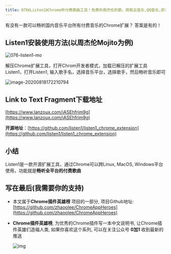 ```yaml
---
title: 076《Listen1》Chrome听付费歌曲工具！免费听周杰伦的歌，网易云音乐,QQ音乐,虾米音乐,酷狗,酷我,哔哩哔哩,咪咕,一个扩展全搞定
---
```


有没有一款可以畅听国内音乐平台所有付费音乐的Chrome扩展？ 答案是有的！


## Listen1安装使用方法(以周杰伦Mojito为例)



![076-listen1-mo](https://www.v2fy.com/asset/0i/ChromeAppHeroes/page/076-listen1.assets/076-listen1-mo.gif)



解压Chrome扩展工具，打开Chrom开发者模式，加载已解压的扩展工具Listen1，打开Listen1, 输入歌手名，选择音乐平台，选择歌手，然后畅听音乐即可



![image-20200818172210794](https://www.v2fy.com/asset/0i/ChromeAppHeroes/page/076-listen1.assets/image-20200818172210794.png)



## Link to Text Fragment下载地址

[https://www.lanzoux.com/iASEhfrim9g](https://www.lanzoux.com/iASEhfrim9g)



**开源地址**：[https://github.com/listen1/listen1_chrome_extension](https://github.com/listen1/listen1_chrome_extension)

## 小结

Listen1是一款开源扩展工具，通过Chrome可以跨Linux, MacOS, Windows平台使用，功能就是**畅听全平台的付费歌曲**

## 写在最后(我需要你的支持)

- 本文属于**Chrome插件英雄榜** 项目的一部分, 项目Github地址: [https://github.com/zhaoolee/ChromeAppHeroes](https://github.com/zhaoolee/ChromeAppHeroes)

- **Chrome插件英雄榜**, 为优秀的Chrome插件写一本中文说明书, 让Chrome插件英雄们造福人类, 如果你喜欢这个系列, 可以在关注公众号 **0加1** 收到最新的推送

  ![img](https://www.v2fy.com/asset/0i/ChromeAppHeroes/page/072_one_note_web_clipper.assets/jikemiji.png)
